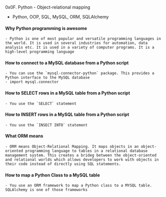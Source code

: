 0x0F. Python - Object-relational mapping
- Python, OOP, SQL, MySQL, ORM, SQLAlchemy

#### Why Python programming is awesome
	- Python is one of most popular and versatile programming languages in the world. It is used in several industries for automation, data analysis etc. It is used in a variety of computer programs. It is a high-level programming language

#### How to connect to a MySQL database from a Python script
	- You can use the `mysql-connector-python` package. This provides a Python interface to the MySQL database
	- import mysql.connector

#### How to SELECT rows in a MySQL table from a Python script
	- You use the `SELECT` statement

#### How to INSERT rows in a MySQL table from a Python script
	- You use the `INSECT INTO` statement

#### What ORM means
	- ORM means Object-Relational Mapping. It maps objects in an object-oriented programming language to tables in a relational database management system. This creates a brideg between the object-oriented and relational worlds which allows developers to work with objects in their code instead of directly using SQL statements.

#### How to map a Python Class to a MySQL table
	- You use an ORM framework to map a Python class to a MYSQL table. SQLAlchemy is one of those frameworks
